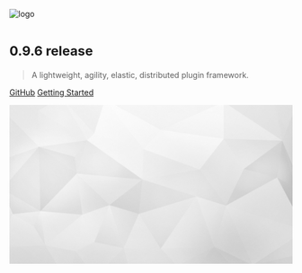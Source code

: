 ![logo](../_images/ark_logo.svg ":size=233x108")

# <small>0.9.6 release</small>

> A lightweight, agility, elastic, distributed plugin framework.

[GitHub](https://github.com/ArkNX/ARK)
[Getting Started](#ARK)

<!-- background image -->

![background](../_images/bg.jpg)
